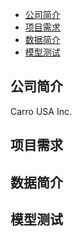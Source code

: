 - [公司简介](#公司简介)
- [项目需求](#项目需求)
- [数据简介](#数据简介)
- [模型测试](#模型测试)
## 公司简介
Carro USA Inc.
## 项目需求
## 数据简介
## 模型测试

